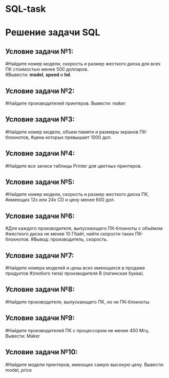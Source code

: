 # SQL-task
# Решение задачи SQL

## Условие задачи №1:
#Найдите номер модели, скорость и размер жесткого диска для всех ПК стоимостью менее 500 долларов.  
#Вывести: **model**, **speed** и **hd**.

## Условие задачи №2:
#Найдите производителей принтеров. Вывести: maker

## Условие задачи №3:
#Найдите номер модели, объем памяти и размеры экранов ПК-блокнотов, 
#цена которых превышает 1000 дол.

## Условие задачи №4:
#Найдите все записи таблицы Printer для цветных принтеров.

## Условие задачи №5:
#Найдите номер модели, скорость и размер жесткого диска ПК, 
#имеющих 12x или 24x CD и цену менее 600 дол.

## Условие задачи №6:
#Для каждого производителя, выпускающего ПК-блокноты c объёмом 
#жесткого диска не менее 10 Гбайт, найти скорости таких ПК-блокнотов. 
#Вывод: производитель, скорость.

## Условие задачи №7:
#Найдите номера моделей и цены всех имеющихся в продаже продуктов 
#(любого типа) производителя B (латинская буква).

## Условие задачи №8:
#Найдите производителя, выпускающего ПК, но не ПК-блокноты.

## Условие задачи №9:
#Найдите производителей ПК с процессором не менее 450 Мгц. Вывести: Maker

## Условие задачи №10:
#Найдите модели принтеров, имеющих самую высокую цену. Вывести: model, price
